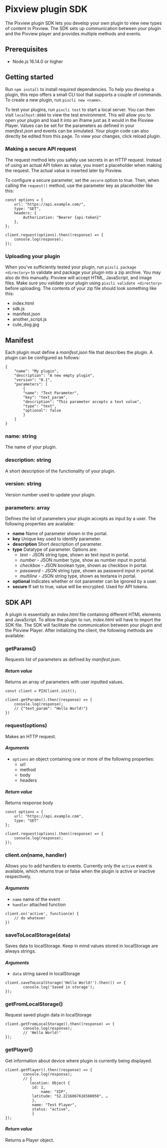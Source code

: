 # Pixview plugin SDK
The Pixview plugin SDK lets you develop your own plugin to view new types of content in Pixview. The SDK sets up communication between your plugin and the Pixview player and provides multiple methods and events.

## Prerequisites
- Node.js 16.14.0 or higher

## Getting started
Run `npm install` to install required dependencies. To help you develop a plugin, this repo offers a small CLI tool that supports a couple of commands. To create a new plugin, run `pixcli new <name>`.

To test your plugins, run `pixcli test` to start a local server. You can then visit `localhost:8080` to view the test environment. This will allow you to open your plugin and load it into an iframe just as it would in the Pixview Player. Values can be set for the parameters as defined in your *manifest.json* and events can be simulated. Your plugin code can also directly be edited from this page. To view your changes, click reload plugin.

### Making a secure API request
The request method lets you safely use secrets in an HTTP request. Instead of using an actual API token as value, you insert a placeholder when making the request. The actual value is inserted later by Pixview.

To configure a secure parameter, set the `secure` option to true. Then, when calling the `request()` method, use the parameter key as placeholder like this:
```
const options = {
	url: "https://api.example.com/",
	type: "GET", 
	headers: {
		Authorization: "Bearer {api-token}"
	},
};
	
client.request(options).then((response) => { 
	console.log(response);
});
```

### Uploading your plugin
When you've sufficiently tested your plugin, run `pixcli package <directory>` to validate and package your plugin into a zip archive. You may also do this manually. Pixview will accept HTML, JavaScript, and image files. Make sure you validate your plugin using `pixcli validate <directory>` before uploading. The contents of your zip file should look something like this:

- index.html
- sdk.js
- manifest.json
- another_script.js
- cute_dog.jpg

## Manifest
Each plugin must define a *manifest.json* file that describes the plugin. A plugin can be configured as follows:
```
{
	"name": "My plugin",
	"description": "A new empty plugin",
	"version": "0.1",
	"parameters": [
		{
		"name": "Text Parameter",
		"key": "text_param",
		"description": "This parameter accepts a text value",
		"type": "text",
		"optional": false
		}
	]
}
```

### name: string
The name of your plugin.

### description: string
A short description of the functionality of your plugin.

### version: string
Version number used to update your plugin.

### parameters: array
Defines the list of parameters your plugin accepts as input by a user. The following properties are available:

- **name** Name of parameter shown in the portal.
- **key** Unique key used to identify parameter.
- **description** Short description of parameter.
- **type** Datatype of parameter. Options are:
	- *text* - JSON string type, shown as text input in portal.
	- *number* - JSON number type, show as number input in portal.
	- *checkbox* - JSON boolean type, shown as checkbox in portal.
	- *password* - JSON string type, shown as password input in portal.
	- *multiline* - JSON string type, shown as textarea in portal.
- **optional** Indicates whether or not parameter can be ignored by a user.
- **secure** If set to true, value will be encrypted. Used for API tokens.

## SDK API
A plugin is essentially an *index.html* file containing different HTML elements and JavaScript. To allow the plugin to run, *index.html* will have to import the SDK file. The SDK will facilitate the communication between your plugin and the Pixview Player. After initializing the client, the following methods are available:

### getParams()
Requests list of parameters as defined by *manifest.json*.

#### *Return value*
Returns an array of parameters with user inputted values.

```
const client = PIXClient.init();

client.getParams().then((response) => {
	console.log(response);
	// {"text_param": "Hello World!"}
})
```

### request(options)
Makes an HTTP request.

#### *Arguments*
- `options` an object containing one or more of the following properties:
	- url
    - method
    - body
	- headers
	
#### *Return value*
Returns response body

```
const options = { 
	url: "https://api.example.com",
	type: "GET"
};
	
client.request(options).then((response) => {
	console.log(response);
});
```

### client.on(name, handler)
Allows you to add handlers to events. Currently only the `active` event is available, which returns true or false when the plugin is active or inactive respectively.

#### *Arguments*
- `name` name of the event
- `handler` attached function

```
client.on('active', function(e) {
	// do whatever
})
```

### saveToLocalStorage(data)
Saves data to localStorage. Keep in mind values stored in localStorage are always strings.  

#### *Arguments*
- `data` string saved in localStorage

```
client.saveToLocalStorage('Hello World!').then(() => {
    	console.log('Saved in storage');
});
```

### getFromLocalStorage()
Request saved plugin data in localStorage

```
client.getFromLocalStorage().then((response) => {
    	console.log(response);
    	// 'Hello World!'
});
```

### getPlayer()
Get information about device where plugin is currently being displayed.
```
client.getPlayer().then((response) => {
    	console.log(response);
    	// {
    	   location: Object {
    	   	id: 1,
    	    	name: "XIP",
    	   	latitude: "52.2216067616560050", … 
    	    },
    	    name: "Test Player",
    	    status: "active",
    	    }
});
```

#### *Return value*
Returns a Player object.







